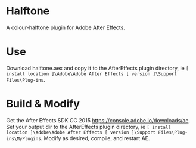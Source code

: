 # Halftone
A colour-halftone plugin for Adobe After Effects.

# Use
Download halftone.aex and copy it to the AfterEffects plugin directory, ie ```[ install location ]\Adobe\Adobe After Effects [ version ]\Support Files\Plug-ins```.

# Build & Modify
Get the After Effects SDK CC 2015 https://console.adobe.io/downloads/ae.
Set your output dir to the AfterEffects plugin directory, ie ```[ install location ]\Adobe\Adobe After Effects [ version ]\Support Files\Plug-ins\MyPlugins```.
Modify as desired, compile, and restart AE.